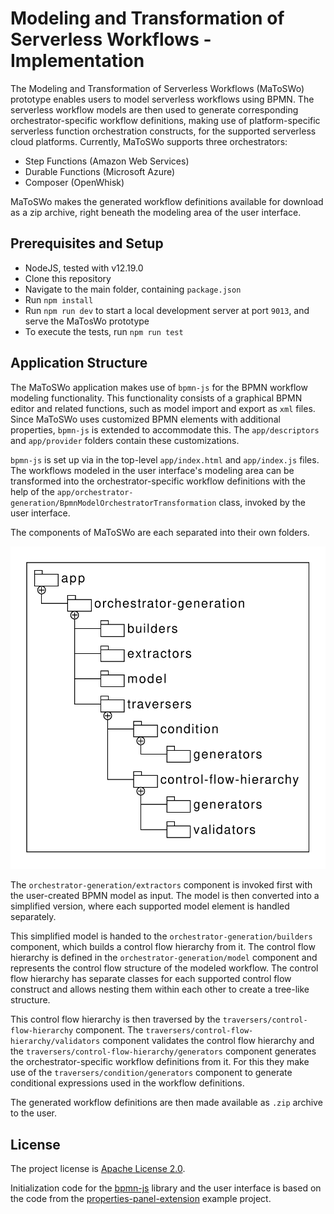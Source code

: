 #  Modeling and Transformation of Serverless Workflows - Implementation
The Modeling and Transformation of Serverless Workflows (MaToSWo) prototype enables users to model serverless workflows using BPMN.
The serverless workflow models are then used to generate corresponding orchestrator-specific workflow definitions, making use of platform-specific serverless function orchestration constructs, for the supported serverless cloud platforms.
Currently, MaToSWo supports three orchestrators:
* Step Functions (Amazon Web Services)
* Durable Functions (Microsoft Azure)
* Composer (OpenWhisk)

MaToSWo makes the generated workflow definitions available for download as a zip archive, right beneath the modeling area of the user interface.

## Prerequisites and Setup
* NodeJS, tested with v12.19.0
* Clone this repository
* Navigate to the main folder, containing `package.json`
* Run `npm install`
* Run `npm run dev` to start a local development server at port `9013`, and serve the MaTosWo prototype
* To execute the tests, run `npm run test`

## Application Structure
The MaToSWo application makes use of `bpmn-js` for the BPMN workflow modeling functionality.
This functionality consists of a graphical BPMN editor and related functions, such as model import and export as `xml` files.
Since MaToSWo uses customized BPMN elements with additional properties, `bpmn-js` is extended to accommodate this.
The `app/descriptors` and `app/provider` folders contain these customizations.

`bpmn-js` is set up via in the top-level `app/index.html` and `app/index.js` files.
The workflows modeled in the user interface's modeling area can be transformed into the orchestrator-specific workflow definitions with the help of the `app/orchestrator-generation/BpmnModelOrchestratorTransformation` class, invoked by the user interface.

The components of MaToSWo are each separated into their own folders.

![folder structure](folder-overview.png)

The `orchestrator-generation/extractors` component is invoked first with the user-created BPMN model as input.
The model is then converted into a simplified version, where each supported model element is handled separately.

This simplified model is handed to the `orchestrator-generation/builders` component, which builds a control flow hierarchy from it.
The control flow hierarchy is defined in the `orchestrator-generation/model` component and represents the control flow structure of the modeled workflow.
The control flow hierarchy has separate classes for each supported control flow construct and allows nesting them within each other to create a tree-like structure.

This control flow hierarchy is then traversed by the `traversers/control-flow-hierarchy` component.
The `traversers/control-flow-hierarchy/validators` component validates the control flow hierarchy and the `traversers/control-flow-hierarchy/generators` component generates the orchestrator-specific workflow definitions from it.
For this they make use of the `traversers/condition/generators` component to generate conditional expressions used in the workflow definitions.

The generated workflow definitions are then made available as `.zip` archive to the user.

## License
The project license is [Apache License 2.0](LICENSE).

Initialization code for the [bpmn-js](https://github.com/bpmn-io/bpmn-js) library and the user interface is based on the code from the [properties-panel-extension](https://github.com/bpmn-io/bpmn-js-examples/tree/master/properties-panel-extension) example project.
